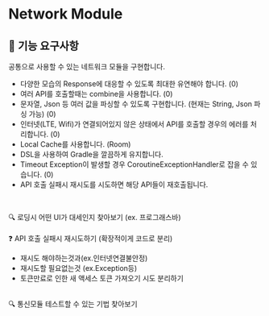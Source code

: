 # Network Module
## 🤔 기능 요구사항
공통으로 사용할 수 있는 네트워크 모듈을 구현합니다. 
- 다양한 모습의 Response에 대응할 수 있도록 최대한 유연해야 합니다. (0)
- 여러 API를 호출할때는 combine을 사용합니다. (0)
- 문자열, Json 등 여러 값을 파싱할 수 있도록 구현합니다. (현재는 String, Json 파싱 가능) (0)
- 인터넷(LTE, Wifi)가 연결되어있지 않은 상태에서 API를 호출할 경우의 에러를 처리합니다. (0)
- Local Cache를 사용합니다. (Room)
- DSL을 사용하여 Gradle을 깔끔하게 유지합니다. 
- Timeout Exception이 발생할 경우 CoroutineExceptionHandler로 잡을 수 있습니다. (0)
- API 호출 실패시 재시도를 시도하면 해당 API들이 재호출됩니다. 
<br/>

🔍 로딩시 어떤 UI가 대세인지 찾아보기 (ex. 프로그래스바)
<br/>
<br/>
❓ API 호출 실패시 재시도하기 (확장적이게 코드로 분리)
<br/>
- 재시도 해야하는것과(ex.인터넷연결불안정) 
- 재시도할 필요없는것 (ex.Exception등) 
- 토큰만료로 인한 새 액세스 토큰 가져오기 시도 분리하기  
<br/>
🔍 통신모듈 테스트할 수 있는 기법 찾아보기 
